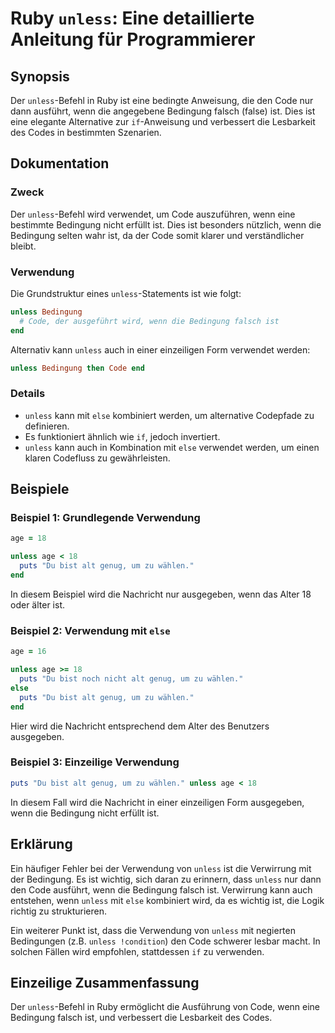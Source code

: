 <!--
Meta Description: # Ruby `unless`: Eine detaillierte Anleitung für Programmierer ## Synopsis Der `unless`-Befehl in Ruby ist eine bedingte Anweisung, die den Code nur d...
Meta Keywords: unless, ist, die, bedingung, wenn
-->

# Ruby `unless`: Eine detaillierte Anleitung für Programmierer

## Synopsis
Der `unless`-Befehl in Ruby ist eine bedingte Anweisung, die den Code nur dann ausführt, wenn die angegebene Bedingung falsch (false) ist. Dies ist eine elegante Alternative zur `if`-Anweisung und verbessert die Lesbarkeit des Codes in bestimmten Szenarien.

## Dokumentation
### Zweck
Der `unless`-Befehl wird verwendet, um Code auszuführen, wenn eine bestimmte Bedingung nicht erfüllt ist. Dies ist besonders nützlich, wenn die Bedingung selten wahr ist, da der Code somit klarer und verständlicher bleibt.

### Verwendung
Die Grundstruktur eines `unless`-Statements ist wie folgt:

```ruby
unless Bedingung
  # Code, der ausgeführt wird, wenn die Bedingung falsch ist
end
```

Alternativ kann `unless` auch in einer einzeiligen Form verwendet werden:

```ruby
unless Bedingung then Code end
```

### Details
- `unless` kann mit `else` kombiniert werden, um alternative Codepfade zu definieren.
- Es funktioniert ähnlich wie `if`, jedoch invertiert.
- `unless` kann auch in Kombination mit `else` verwendet werden, um einen klaren Codefluss zu gewährleisten.

## Beispiele
### Beispiel 1: Grundlegende Verwendung
```ruby
age = 18

unless age < 18
  puts "Du bist alt genug, um zu wählen."
end
```
In diesem Beispiel wird die Nachricht nur ausgegeben, wenn das Alter 18 oder älter ist.

### Beispiel 2: Verwendung mit `else`
```ruby
age = 16

unless age >= 18
  puts "Du bist noch nicht alt genug, um zu wählen."
else
  puts "Du bist alt genug, um zu wählen."
end
```
Hier wird die Nachricht entsprechend dem Alter des Benutzers ausgegeben.

### Beispiel 3: Einzeilige Verwendung
```ruby
puts "Du bist alt genug, um zu wählen." unless age < 18
```
In diesem Fall wird die Nachricht in einer einzeiligen Form ausgegeben, wenn die Bedingung nicht erfüllt ist.

## Erklärung
Ein häufiger Fehler bei der Verwendung von `unless` ist die Verwirrung mit der Bedingung. Es ist wichtig, sich daran zu erinnern, dass `unless` nur dann den Code ausführt, wenn die Bedingung falsch ist. Verwirrung kann auch entstehen, wenn `unless` mit `else` kombiniert wird, da es wichtig ist, die Logik richtig zu strukturieren.

Ein weiterer Punkt ist, dass die Verwendung von `unless` mit negierten Bedingungen (z.B. `unless !condition`) den Code schwerer lesbar macht. In solchen Fällen wird empfohlen, stattdessen `if` zu verwenden.

## Einzeilige Zusammenfassung
Der `unless`-Befehl in Ruby ermöglicht die Ausführung von Code, wenn eine Bedingung falsch ist, und verbessert die Lesbarkeit des Codes.